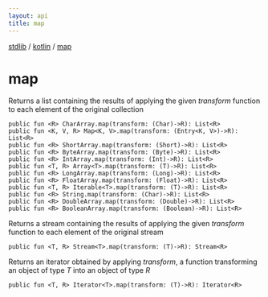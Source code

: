 ```yaml
---
layout: api
title: map
---
```

[stdlib](../index.md) / [kotlin](index.md) / [map](map.md)

# map
Returns a list containing the results of applying the given *transform* function to each element of the original collection
```
public fun <R> CharArray.map(transform: (Char)->R): List<R>
public fun <K, V, R> Map<K, V>.map(transform: (Entry<K, V>)->R): List<R>
public fun <R> ShortArray.map(transform: (Short)->R): List<R>
public fun <R> ByteArray.map(transform: (Byte)->R): List<R>
public fun <R> IntArray.map(transform: (Int)->R): List<R>
public fun <T, R> Array<T>.map(transform: (T)->R): List<R>
public fun <R> LongArray.map(transform: (Long)->R): List<R>
public fun <R> FloatArray.map(transform: (Float)->R): List<R>
public fun <T, R> Iterable<T>.map(transform: (T)->R): List<R>
public fun <R> String.map(transform: (Char)->R): List<R>
public fun <R> DoubleArray.map(transform: (Double)->R): List<R>
public fun <R> BooleanArray.map(transform: (Boolean)->R): List<R>
```
Returns a stream containing the results of applying the given *transform* function to each element of the original stream
```
public fun <T, R> Stream<T>.map(transform: (T)->R): Stream<R>
```
Returns an iterator obtained by applying *transform*, a function transforming an object of type *T* into an object of type *R*
```
public fun <T, R> Iterator<T>.map(transform: (T)->R): Iterator<R>
```
